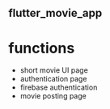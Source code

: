 ## flutter_movie_app
# functions
- short movie UI page
- authentication page
 - firebase authentication
- movie posting page
